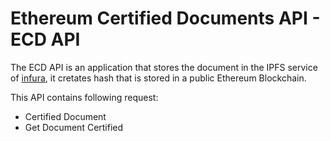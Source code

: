 # Ethereum Certified Documents API - ECD API

The ECD API is an application that stores the document in the IPFS service of [infura](https://wwww.infura.io), it cretates hash that is stored in a public Ethereum Blockchain.

This API contains following request:
* Certified Document
* Get Document Certified



